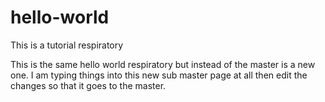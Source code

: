 # hello-world
This is a tutorial respiratory 

This is the same hello world respiratory but instead of the master is a new one. I am typing things into this new sub master page at all then edit the changes so that it goes to the master.
